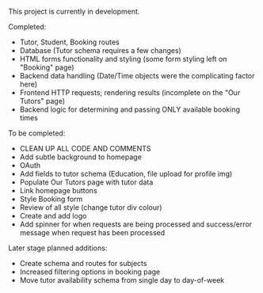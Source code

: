 This project is currently in development.

Completed:
- Tutor, Student, Booking routes
- Database (Tutor schema requires a few changes)
- HTML forms functionality and styling (some form styling left on "Booking" page)
- Backend data handling (Date/Time objects were the complicating factor here)
- Frontend HTTP requests; rendering results (incomplete on the "Our Tutors" page)
- Backend logic for determining and passing ONLY available booking times

To be completed:
- CLEAN UP ALL CODE AND COMMENTS
- Add subtle background to homepage
- OAuth
- Add fields to tutor schema (Education, file upload for profile img)
- Populate Our Tutors page with tutor data
- Link homepage buttons
- Style Booking form
- Review of all style (change tutor div colour)
- Create and add logo
- Add spinner for when requests are being processed and success/error message when request has been processed

Later stage planned additions:
- Create schema and routes for subjects
- Increased filtering options in booking page
- Move tutor availability schema from single day to day-of-week 
